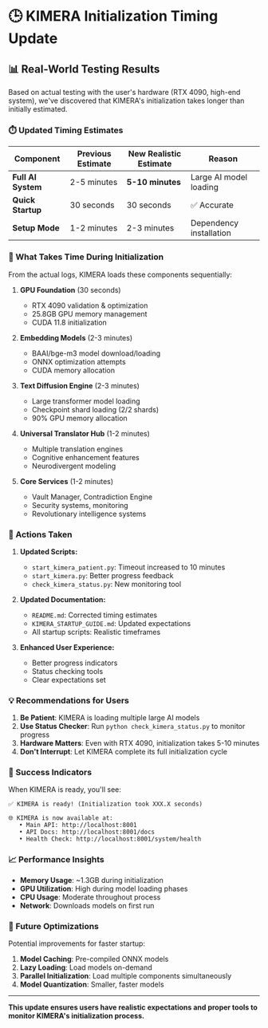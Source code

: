 # 🕒 KIMERA Initialization Timing Update

## 📊 Real-World Testing Results

Based on actual testing with the user's hardware (RTX 4090, high-end system), we've discovered that KIMERA's initialization takes longer than initially estimated.

### ⏱️ Updated Timing Estimates

| Component | Previous Estimate | **New Realistic Estimate** | Reason |
|-----------|-------------------|----------------------------|--------|
| **Full AI System** | 2-5 minutes | **5-10 minutes** | Large AI model loading |
| **Quick Startup** | 30 seconds | 30 seconds | ✅ Accurate |
| **Setup Mode** | 1-2 minutes | 2-3 minutes | Dependency installation |

### 🧠 What Takes Time During Initialization

From the actual logs, KIMERA loads these components sequentially:

1. **GPU Foundation** (30 seconds)
   - RTX 4090 validation & optimization
   - 25.8GB GPU memory management
   - CUDA 11.8 initialization

2. **Embedding Models** (2-3 minutes)
   - BAAI/bge-m3 model download/loading
   - ONNX optimization attempts
   - CUDA memory allocation

3. **Text Diffusion Engine** (2-3 minutes)
   - Large transformer model loading
   - Checkpoint shard loading (2/2 shards)
   - 90% GPU memory allocation

4. **Universal Translator Hub** (1-2 minutes)
   - Multiple translation engines
   - Cognitive enhancement features
   - Neurodivergent modeling

5. **Core Services** (1-2 minutes)
   - Vault Manager, Contradiction Engine
   - Security systems, monitoring
   - Revolutionary intelligence systems

### 🔧 Actions Taken

1. **Updated Scripts:**
   - `start_kimera_patient.py`: Timeout increased to 10 minutes
   - `start_kimera.py`: Better progress feedback
   - `check_kimera_status.py`: New monitoring tool

2. **Updated Documentation:**
   - `README.md`: Corrected timing estimates
   - `KIMERA_STARTUP_GUIDE.md`: Updated expectations
   - All startup scripts: Realistic timeframes

3. **Enhanced User Experience:**
   - Better progress indicators
   - Status checking tools
   - Clear expectations set

### 💡 Recommendations for Users

1. **Be Patient**: KIMERA is loading multiple large AI models
2. **Use Status Checker**: Run `python check_kimera_status.py` to monitor progress
3. **Hardware Matters**: Even with RTX 4090, initialization takes 5-10 minutes
4. **Don't Interrupt**: Let KIMERA complete its full initialization cycle

### 🎯 Success Indicators

When KIMERA is ready, you'll see:
```
✅ KIMERA is ready! (Initialization took XXX.X seconds)

🌐 KIMERA is now available at:
   • Main API: http://localhost:8001
   • API Docs: http://localhost:8001/docs
   • Health Check: http://localhost:8001/system/health
```

### 📈 Performance Insights

- **Memory Usage**: ~1.3GB during initialization
- **GPU Utilization**: High during model loading phases
- **CPU Usage**: Moderate throughout process
- **Network**: Downloads models on first run

### 🚀 Future Optimizations

Potential improvements for faster startup:
1. **Model Caching**: Pre-compiled ONNX models
2. **Lazy Loading**: Load models on-demand
3. **Parallel Initialization**: Load multiple components simultaneously
4. **Model Quantization**: Smaller, faster models

---

**This update ensures users have realistic expectations and proper tools to monitor KIMERA's initialization process.** 